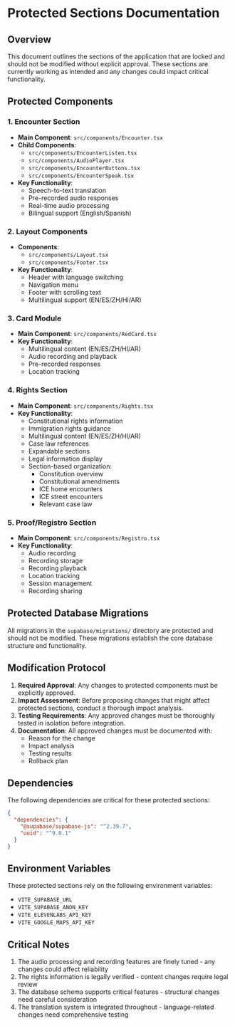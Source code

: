 # Protected Sections Documentation

## Overview
This document outlines the sections of the application that are locked and should not be modified without explicit approval. These sections are currently working as intended and any changes could impact critical functionality.

## Protected Components

### 1. Encounter Section
- **Main Component**: `src/components/Encounter.tsx`
- **Child Components**:
  - `src/components/EncounterListen.tsx`
  - `src/components/AudioPlayer.tsx`
  - `src/components/EncounterButtons.tsx`
  - `src/components/EncounterSpeak.tsx`
- **Key Functionality**:
  - Speech-to-text translation
  - Pre-recorded audio responses
  - Real-time audio processing
  - Bilingual support (English/Spanish)

### 2. Layout Components
  - **Components**:
    - `src/components/Layout.tsx`
    - `src/components/Footer.tsx`
  - **Key Functionality**:
    - Header with language switching
    - Navigation menu
    - Footer with scrolling text
    - Multilingual support (EN/ES/ZH/HI/AR)

### 3. Card Module
  - **Main Component**: `src/components/RedCard.tsx`
  - **Key Functionality**:
    - Multilingual content (EN/ES/ZH/HI/AR)
    - Audio recording and playback
    - Pre-recorded responses
    - Location tracking

### 4. Rights Section
- **Main Component**: `src/components/Rights.tsx`
- **Key Functionality**:
  - Constitutional rights information
  - Immigration rights guidance
  - Multilingual content (EN/ES/ZH/HI/AR)
  - Case law references
  - Expandable sections
  - Legal information display
  - Section-based organization:
    - Constitution overview
    - Constitutional amendments
    - ICE home encounters
    - ICE street encounters
    - Relevant case law

### 5. Proof/Registro Section
- **Main Component**: `src/components/Registro.tsx`
- **Key Functionality**:
  - Audio recording
  - Recording storage
  - Recording playback
  - Location tracking
  - Session management
  - Recording sharing

## Protected Database Migrations
All migrations in the `supabase/migrations/` directory are protected and should not be modified. These migrations establish the core database structure and functionality.

## Modification Protocol
1. **Required Approval**: Any changes to protected components must be explicitly approved.
2. **Impact Assessment**: Before proposing changes that might affect protected sections, conduct a thorough impact analysis.
3. **Testing Requirements**: Any approved changes must be thoroughly tested in isolation before integration.
4. **Documentation**: All approved changes must be documented with:
   - Reason for the change
   - Impact analysis
   - Testing results
   - Rollback plan

## Dependencies
The following dependencies are critical for these protected sections:
```json
{
  "dependencies": {
    "@supabase/supabase-js": "^2.39.7",
    "uuid": "^9.0.1"
  }
}
```

## Environment Variables
These protected sections rely on the following environment variables:
- `VITE_SUPABASE_URL`
- `VITE_SUPABASE_ANON_KEY`
- `VITE_ELEVENLABS_API_KEY`
- `VITE_GOOGLE_MAPS_API_KEY`

## Critical Notes
1. The audio processing and recording features are finely tuned - any changes could affect reliability
2. The rights information is legally verified - content changes require legal review
3. The database schema supports critical features - structural changes need careful consideration
4. The translation system is integrated throughout - language-related changes need comprehensive testing
